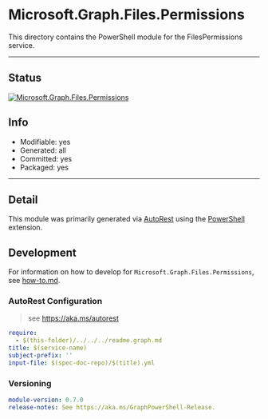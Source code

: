 <!-- region Generated -->
# Microsoft.Graph.Files.Permissions
This directory contains the PowerShell module for the FilesPermissions service.

---
## Status
[![Microsoft.Graph.Files.Permissions](https://img.shields.io/powershellgallery/v/Microsoft.Graph.Files.Permissions.svg?style=flat-square&label=Microsoft.Graph.Files.Permissions "Microsoft.Graph.Files.Permissions")](https://www.powershellgallery.com/packages/Microsoft.Graph.Files.Permissions/)

## Info
- Modifiable: yes
- Generated: all
- Committed: yes
- Packaged: yes

---
## Detail
This module was primarily generated via [AutoRest](https://github.com/Azure/autorest) using the [PowerShell](https://github.com/Azure/autorest.powershell) extension.

## Development
For information on how to develop for `Microsoft.Graph.Files.Permissions`, see [how-to.md](how-to.md).
<!-- endregion -->

### AutoRest Configuration

> see https://aka.ms/autorest

``` yaml
require:
  - $(this-folder)/../../../readme.graph.md
title: $(service-name)
subject-prefix: ''
input-file: $(spec-doc-repo)/$(title).yml
```
### Versioning

``` yaml
module-version: 0.7.0
release-notes: See https://aka.ms/GraphPowerShell-Release.
```

